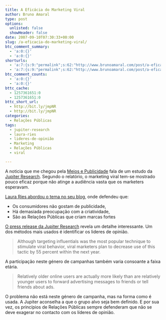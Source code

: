 ```yaml
---
title: A Eficácia do Marketing Viral
author: Bruno Amaral
type: post
options:
  unlisted: false
  showHeader: false
date: 2007-09-10T07:30:33+00:00
slug: /a-eficacia-do-marketing-viral/
btc_comment_summary:
  - 'a:0:{}'
  - 'a:0:{}'
shorturls:
  - 'a:7:{s:9:"permalink";s:62:"http://www.brunoamaral.com/post/a-eficacia-do-marketing-viral/";s:7:"tinyurl";s:25:"http://tinyurl.com/cc7w3s";s:4:"isgd";s:17:"http://is.gd/pHzZ";s:5:"bitly";s:19:"http://bit.ly/NG5gR";s:5:"snipr";s:22:"http://snipr.com/eve4a";s:5:"snurl";s:22:"http://snurl.com/eve4a";s:7:"snipurl";s:24:"http://snipurl.com/eve4a";}'
  - 'a:7:{s:9:"permalink";s:62:"http://www.brunoamaral.com/post/a-eficacia-do-marketing-viral/";s:7:"tinyurl";s:25:"http://tinyurl.com/cc7w3s";s:4:"isgd";s:17:"http://is.gd/pHzZ";s:5:"bitly";s:19:"http://bit.ly/NG5gR";s:5:"snipr";s:22:"http://snipr.com/eve4a";s:5:"snurl";s:22:"http://snurl.com/eve4a";s:7:"snipurl";s:24:"http://snipurl.com/eve4a";}'
btc_comment_counts:
  - 'a:0:{}'
  - 'a:0:{}'
bttc_cache:
  - 1257361651:0
  - 1257361651:0
bttc_short_url:
  - http://bit.ly/jmpNR
  - http://bit.ly/jmpNR
categories:
  - Relações Públicas
tags:
  - jupiter-research
  - laura-ries
  - lideres-de-opinião
  - Marketing
  - Relações Públicas
  - viral

---
```

A noticia que me chegou pela [Meios e Publicidade][1] fala de um estudo da [Jupiter Research][2]. Segundo o relatório, o marketing viral tem-se mostrado pouco eficaz porque não atinge a audiência vasta que os marketers esperavam.

[Laura Ries abordou o tema no seu blog][3], onde defendeu que:

  * Os consumidores não gostam de publicidade,
  * Há demasiada preocupação com a criatividade,
  * São as Relações Públicas que criam marcas fortes

[O press release da Jupiter Research][4] revela um detalhe interessante. Um dos métodos mais usados é identificar os lideres de opinião.

> Although targeting influentials was the most popular technique to stimulate viral behavior, viral marketers plan to decrease use of this tactic by 55 percent within the next year.

A participação neste género de campanhas também varia consoante a faixa etária.

> Relatively older online users are actually more likely than are relatively younger users to forward advertising messages to friends or tell friends about ads.

O problema não está neste género de campanha, mas na forma como é usada. A Jupiter aconselha a que o grupo alvo seja bem definido. E por sua vez, os princípios de Relações Públicas sempre defenderam que não se deve exagerar no contacto com os líderes de opinião.

 [1]: http://www.meiosepublicidade.pt/2007/09/07/estudo-aponta-marketing-viral-como-pouco-eficaz/
 [2]: http://www.jupiterresearch.com/bin/item.pl/research:vision/1231/id=99653/
 [3]: http://ries.typepad.com/ries_blog/2007/09/viral-marketing.html
 [4]: http://www.jupiterresearch.com/bin/item.pl/press:press_release/2007/id=07.09.04-viral-marketing.html/